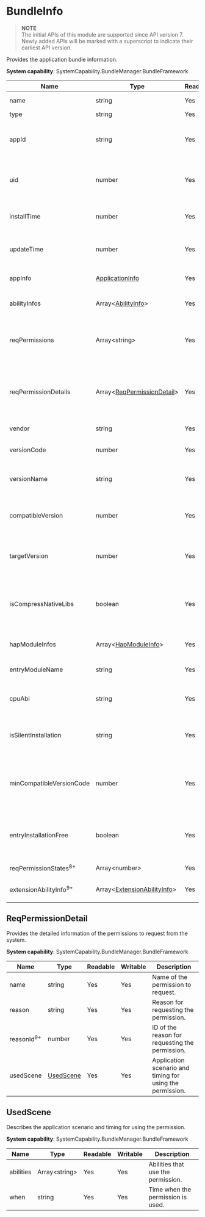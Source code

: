 # BundleInfo



> **NOTE**<br>
> The initial APIs of this module are supported since API version 7. Newly added APIs will be marked with a superscript to indicate their earliest API version.



Provides the application bundle information.



 **System capability**: SystemCapability.BundleManager.BundleFramework

| Name                             | Type                                                        | Readable| Writable| Description                                      |
| --------------------------------- | ------------------------------------------------------------ | ---- | ---- | ------------------------------------------ |
| name                              | string                                                       | Yes  | No  | Bundle name.                              |
| type                              | string                                                       | Yes  | No  | Bundle type.                                |
| appId                             | string                                                       | Yes  | No  | ID of the application to which the bundle belongs.                      |
| uid                               | number                                                       | Yes  | No  | UID of the application to which the bundle belongs.                     |
| installTime                       | number                                                       | Yes  | No  | Time when the HAP file was installed.                             |
| updateTime                        | number                                                       | Yes  | No  | Time when the HAP file was updated.                             |
| appInfo                           | [ApplicationInfo](js-apis-bundle-ApplicationInfo.md)         | Yes  | No  | Application configuration information.                        |
| abilityInfos                      | Array\<[AbilityInfo](js-apis-bundle-AbilityInfo.md)>         | Yes  | No  | Ability configuration information.                         |
| reqPermissions                    | Array\<string>                                               | Yes  | No  | Permissions to request from the system for running the application.          |
| reqPermissionDetails              | Array\<[ReqPermissionDetail](#ReqPermissionDetail)>          | Yes  | No  | Detailed information of the permissions to request from the system.|
| vendor                            | string                                                       | Yes  | No  | Vendor of the bundle.                            |
| versionCode                       | number                                                       | Yes  | No  | Version number of the bundle.                            |
| versionName                       | string                                                       | Yes  | No  | Version description of the bundle.                  |
| compatibleVersion                 | number                                                       | Yes  | No  | Earliest SDK version required for running the bundle.           |
| targetVersion                     | number                                                       | Yes  | No  | Latest SDK version required for running the bundle.             |
| isCompressNativeLibs              | boolean                                                      | Yes  | No  | Whether to compress the native library of the bundle. The default value is **true**.        |
| hapModuleInfos                    | Array\<[HapModuleInfo](js-apis-bundle-HapModuleInfo.md)>     | Yes  | No  | Module configuration information.                            |
| entryModuleName                   | string                                                       | Yes  | No  | Name of the entry module.                           |
| cpuAbi                            | string                                                       | Yes  | No  | cpuAbi information of the bundle.                        |
| isSilentInstallation              | string                                                       | Yes  | No  | Whether the application can be installed in silent mode.                          |
| minCompatibleVersionCode          | number                                                       | Yes  | No  | Earliest version compatible with the bundle in the distributed scenario.        |
| entryInstallationFree             | boolean                                                      | Yes  | No  | Whether installation-free is supported for the entry module.                       |
| reqPermissionStates<sup>8+</sup>  | Array\<number>                                               | Yes  | No  | Permission grant state.                        |
| extensionAbilityInfo<sup>9+</sup> | Array\<[ExtensionAbilityInfo](js-apis-bundle-ExtensionAbilityInfo.md)> | Yes  | No  | Extension ability information.                       |



## ReqPermissionDetail

Provides the detailed information of the permissions to request from the system.

 **System capability**: SystemCapability.BundleManager.BundleFramework

| Name                 | Type                   | Readable| Writable| Description                |
| --------------------- | ----------------------- | ---- | ---- | -------------------- |
| name                  | string                  | Yes  | Yes  | Name of the permission to request.  |
| reason                | string                  | Yes  | Yes  | Reason for requesting the permission.  |
| reasonId<sup>9+</sup> | number                  | Yes  | Yes  | ID of the reason for requesting the permission.|
| usedScene             | [UsedScene](#usedscene) | Yes  | Yes  | Application scenario and timing for using the permission.|



## UsedScene

Describes the application scenario and timing for using the permission.

 **System capability**: SystemCapability.BundleManager.BundleFramework

| Name     | Type          | Readable| Writable| Description                     |
| --------- | -------------- | ---- | ---- | ------------------------- |
| abilities | Array\<string> | Yes  | Yes  | Abilities that use the permission.|
| when      | string         | Yes  | Yes  | Time when the permission is used.         |

